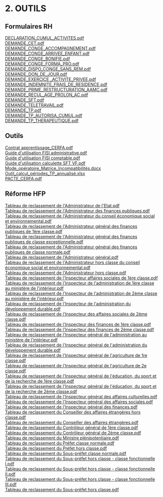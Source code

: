 # 2. OUTILS
## Formulaires RH
[DECLARATION_CUMUL_ACTIVITES.pdf](https://raw.githubusercontent.com/CISIRH/espace-noyau/main/Noyau%20RH%20FPE/2.%20OUTILS/Formulaires%20RH/DECLARATION_CUMUL_ACTIVITES.pdf)<br/>
[DEMANDE_CET.pdf](https://raw.githubusercontent.com/CISIRH/espace-noyau/main/Noyau%20RH%20FPE/2.%20OUTILS/Formulaires%20RH/DEMANDE_CET.pdf)<br/>
[DEMANDE_CONGE_ACCOMPAGNEMENT.pdf](https://raw.githubusercontent.com/CISIRH/espace-noyau/main/Noyau%20RH%20FPE/2.%20OUTILS/Formulaires%20RH/DEMANDE_CONGE_ACCOMPAGNEMENT.pdf)<br/>
[DEMANDE_CONGE_ARRIVEE_ENFANT.pdf](https://raw.githubusercontent.com/CISIRH/espace-noyau/main/Noyau%20RH%20FPE/2.%20OUTILS/Formulaires%20RH/DEMANDE_CONGE_ARRIVEE_ENFANT.pdf)<br/>
[DEMANDE_CONGE_BONIFIE.pdf](https://raw.githubusercontent.com/CISIRH/espace-noyau/main/Noyau%20RH%20FPE/2.%20OUTILS/Formulaires%20RH/DEMANDE_CONGE_BONIFIE.pdf)<br/>
[DEMANDE_CONGE_FORMA_PRO.pdf](https://raw.githubusercontent.com/CISIRH/espace-noyau/main/Noyau%20RH%20FPE/2.%20OUTILS/Formulaires%20RH/DEMANDE_CONGE_FORMA_PRO.pdf)<br/>
[DEMANDE_DISPO_CONGE_SANS_REM.pdf](https://raw.githubusercontent.com/CISIRH/espace-noyau/main/Noyau%20RH%20FPE/2.%20OUTILS/Formulaires%20RH/DEMANDE_DISPO_CONGE_SANS_REM.pdf)<br/>
[DEMANDE_DON_DE_JOUR.pdf](https://raw.githubusercontent.com/CISIRH/espace-noyau/main/Noyau%20RH%20FPE/2.%20OUTILS/Formulaires%20RH/DEMANDE_DON_DE_JOUR.pdf)<br/>
[DEMANDE_EXERCICE _ACTIVITE_PRIVEE.pdf](https://raw.githubusercontent.com/CISIRH/espace-noyau/main/Noyau%20RH%20FPE/2.%20OUTILS/Formulaires%20RH/DEMANDE_EXERCICE%20_ACTIVITE_PRIVEE.pdf)<br/>
[DEMANDE_INDEMNITE_FRAIS_DE_RESIDENCE.pdf](https://raw.githubusercontent.com/CISIRH/espace-noyau/main/Noyau%20RH%20FPE/2.%20OUTILS/Formulaires%20RH/DEMANDE_INDEMNITE_FRAIS_DE_RESIDENCE.pdf)<br/>
[DEMANDE_PRIME_RESTRUCTURATION_AAMC.pdf](https://raw.githubusercontent.com/CISIRH/espace-noyau/main/Noyau%20RH%20FPE/2.%20OUTILS/Formulaires%20RH/DEMANDE_PRIME_RESTRUCTURATION_AAMC.pdf)<br/>
[DEMANDE_RECUL_AGE_PROLON_AC.pdf](https://raw.githubusercontent.com/CISIRH/espace-noyau/main/Noyau%20RH%20FPE/2.%20OUTILS/Formulaires%20RH/DEMANDE_RECUL_AGE_PROLON_AC.pdf)<br/>
[DEMANDE_SFT.pdf](https://raw.githubusercontent.com/CISIRH/espace-noyau/main/Noyau%20RH%20FPE/2.%20OUTILS/Formulaires%20RH/DEMANDE_SFT.pdf)<br/>
[DEMANDE_TELETRAVAIL.pdf](https://raw.githubusercontent.com/CISIRH/espace-noyau/main/Noyau%20RH%20FPE/2.%20OUTILS/Formulaires%20RH/DEMANDE_TELETRAVAIL.pdf)<br/>
[DEMANDE_TP.pdf](https://raw.githubusercontent.com/CISIRH/espace-noyau/main/Noyau%20RH%20FPE/2.%20OUTILS/Formulaires%20RH/DEMANDE_TP.pdf)<br/>
[DEMANDE_TP_AUTORISA_CUMUL.pdf](https://raw.githubusercontent.com/CISIRH/espace-noyau/main/Noyau%20RH%20FPE/2.%20OUTILS/Formulaires%20RH/DEMANDE_TP_AUTORISA_CUMUL.pdf)<br/>
[DEMANDE_TP_THERAPEUTIQUE.pdf](https://raw.githubusercontent.com/CISIRH/espace-noyau/main/Noyau%20RH%20FPE/2.%20OUTILS/Formulaires%20RH/DEMANDE_TP_THERAPEUTIQUE.pdf)<br/>
## Outils
[Contrat apprentissage_CERFA.pdf](https://raw.githubusercontent.com/CISIRH/espace-noyau/main/Noyau%20RH%20FPE/2.%20OUTILS/Outils/Contrat%20apprentissage_CERFA.pdf)<br/>
[Guide d'utilisation FISI administrative.pdf](https://raw.githubusercontent.com/CISIRH/espace-noyau/main/Noyau%20RH%20FPE/2.%20OUTILS/Outils/Guide%20d'utilisation%20FISI%20administrative.pdf)<br/>
[Guide d'utilisation FISI comptable.pdf](https://raw.githubusercontent.com/CISIRH/espace-noyau/main/Noyau%20RH%20FPE/2.%20OUTILS/Outils/Guide%20d'utilisation%20FISI%20comptable.pdf)<br/>
[Guide d'utilisation calculette SFT VF.pdf](https://raw.githubusercontent.com/CISIRH/espace-noyau/main/Noyau%20RH%20FPE/2.%20OUTILS/Outils/Guide%20d'utilisation%20calculette%20SFT%20VF.pdf)<br/>
[Mode_opératoire_Matrice_Incompatibilités.docx](https://raw.githubusercontent.com/CISIRH/espace-noyau/main/Noyau%20RH%20FPE/2.%20OUTILS/Outils/Mode_opératoire_Matrice_Incompatibilités.docx)<br/>
[Outil_calcul_périodes_TP_annualisé.xlsx](https://raw.githubusercontent.com/CISIRH/espace-noyau/main/Noyau%20RH%20FPE/2.%20OUTILS/Outils/Outil_calcul_périodes_TP_annualisé.xlsx)<br/>
[PACTE_CERFA.pdf](https://raw.githubusercontent.com/CISIRH/espace-noyau/main/Noyau%20RH%20FPE/2.%20OUTILS/Outils/PACTE_CERFA.pdf)<br/>
## Réforme HFP
[Tableau de reclassement de l'Administrateur de l'Etat.pdf](https://raw.githubusercontent.com/CISIRH/espace-noyau/main/Noyau%20RH%20FPE/2.%20OUTILS/Réforme%20HFP/Tableau%20de%20reclassement%20de%20l'Administrateur%20de%20l'Etat.pdf)<br/>
[Tableau de reclassement de l'Administrateur des finances publiques.pdf](https://raw.githubusercontent.com/CISIRH/espace-noyau/main/Noyau%20RH%20FPE/2.%20OUTILS/Réforme%20HFP/Tableau%20de%20reclassement%20de%20l'Administrateur%20des%20finances%20publiques.pdf)<br/>
[Tableau de reclassement de l'Administrateur du conseil économique social et environnemental.pdf](https://raw.githubusercontent.com/CISIRH/espace-noyau/main/Noyau%20RH%20FPE/2.%20OUTILS/Réforme%20HFP/Tableau%20de%20reclassement%20de%20l'Administrateur%20du%20conseil%20économique%20social%20et%20environnemental.pdf)<br/>
[Tableau de reclassement de l'Administrateur général des finances publiques de 1ère classe.pdf](https://raw.githubusercontent.com/CISIRH/espace-noyau/main/Noyau%20RH%20FPE/2.%20OUTILS/Réforme%20HFP/Tableau%20de%20reclassement%20de%20l'Administrateur%20général%20des%20finances%20publiques%20de%201ère%20classe.pdf)<br/>
[Tableau de reclassement de l'Administrateur général des finances publiques de classe exceptionnelle.pdf](https://raw.githubusercontent.com/CISIRH/espace-noyau/main/Noyau%20RH%20FPE/2.%20OUTILS/Réforme%20HFP/Tableau%20de%20reclassement%20de%20l'Administrateur%20général%20des%20finances%20publiques%20de%20classe%20exceptionnelle.pdf)<br/>
[Tableau de reclassement de l'Administrateur général des finances publiques de classe normale.pdf](https://raw.githubusercontent.com/CISIRH/espace-noyau/main/Noyau%20RH%20FPE/2.%20OUTILS/Réforme%20HFP/Tableau%20de%20reclassement%20de%20l'Administrateur%20général%20des%20finances%20publiques%20de%20classe%20normale.pdf)<br/>
[Tableau de reclassement de l'Administrateur général.pdf](https://raw.githubusercontent.com/CISIRH/espace-noyau/main/Noyau%20RH%20FPE/2.%20OUTILS/Réforme%20HFP/Tableau%20de%20reclassement%20de%20l'Administrateur%20général.pdf)<br/>
[Tableau de reclassement de l'Administrateur hors classe du conseil économique social et environnemental.pdf](https://raw.githubusercontent.com/CISIRH/espace-noyau/main/Noyau%20RH%20FPE/2.%20OUTILS/Réforme%20HFP/Tableau%20de%20reclassement%20de%20l'Administrateur%20hors%20classe%20du%20conseil%20économique%20social%20et%20environnemental.pdf)<br/>
[Tableau de reclassement de l'Administrateur hors classe.pdf](https://raw.githubusercontent.com/CISIRH/espace-noyau/main/Noyau%20RH%20FPE/2.%20OUTILS/Réforme%20HFP/Tableau%20de%20reclassement%20de%20l'Administrateur%20hors%20classe.pdf)<br/>
[Tableau de reclassement de l'Inspecteur affaires sociales de 1ère classe.pdf](https://raw.githubusercontent.com/CISIRH/espace-noyau/main/Noyau%20RH%20FPE/2.%20OUTILS/Réforme%20HFP/Tableau%20de%20reclassement%20de%20l'Inspecteur%20affaires%20sociales%20de%201ère%20classe.pdf)<br/>
[Tableau de reclassement de l'Inspecteur de l'administration de 1ère classe au ministère de l'intérieur.pdf](https://raw.githubusercontent.com/CISIRH/espace-noyau/main/Noyau%20RH%20FPE/2.%20OUTILS/Réforme%20HFP/Tableau%20de%20reclassement%20de%20l'Inspecteur%20de%20l'administration%20de%201ère%20classe%20au%20ministère%20de%20l'intérieur.pdf)<br/>
[Tableau de reclassement de l'Inspecteur de l'administration de 2ème classe au ministère de l'intérieur.pdf](https://raw.githubusercontent.com/CISIRH/espace-noyau/main/Noyau%20RH%20FPE/2.%20OUTILS/Réforme%20HFP/Tableau%20de%20reclassement%20de%20l'Inspecteur%20de%20l'administration%20de%202ème%20classe%20au%20ministère%20de%20l'intérieur.pdf)<br/>
[Tableau de reclassement de l'Inspecteur de l'administration du développement durable.pdf](https://raw.githubusercontent.com/CISIRH/espace-noyau/main/Noyau%20RH%20FPE/2.%20OUTILS/Réforme%20HFP/Tableau%20de%20reclassement%20de%20l'Inspecteur%20de%20l'administration%20du%20développement%20durable.pdf)<br/>
[Tableau de reclassement de l'Inspecteur des affaires sociales de 2ème classe.pdf](https://raw.githubusercontent.com/CISIRH/espace-noyau/main/Noyau%20RH%20FPE/2.%20OUTILS/Réforme%20HFP/Tableau%20de%20reclassement%20de%20l'Inspecteur%20des%20affaires%20sociales%20de%202ème%20classe.pdf)<br/>
[Tableau de reclassement de l'Inspecteur des finances de 1ère classe.pdf](https://raw.githubusercontent.com/CISIRH/espace-noyau/main/Noyau%20RH%20FPE/2.%20OUTILS/Réforme%20HFP/Tableau%20de%20reclassement%20de%20l'Inspecteur%20des%20finances%20de%201ère%20classe.pdf)<br/>
[Tableau de reclassement de l'Inspecteur des finances de 2ème classe.pdf](https://raw.githubusercontent.com/CISIRH/espace-noyau/main/Noyau%20RH%20FPE/2.%20OUTILS/Réforme%20HFP/Tableau%20de%20reclassement%20de%20l'Inspecteur%20des%20finances%20de%202ème%20classe.pdf)<br/>
[Tableau de reclassement de l'Inspecteur général de l'administration au ministère de l'intérieur.pdf](https://raw.githubusercontent.com/CISIRH/espace-noyau/main/Noyau%20RH%20FPE/2.%20OUTILS/Réforme%20HFP/Tableau%20de%20reclassement%20de%20l'Inspecteur%20général%20de%20l'administration%20au%20ministère%20de%20l'intérieur.pdf)<br/>
[Tableau de reclassement de l'Inspecteur général de l'administration du développement durable.pdf](https://raw.githubusercontent.com/CISIRH/espace-noyau/main/Noyau%20RH%20FPE/2.%20OUTILS/Réforme%20HFP/Tableau%20de%20reclassement%20de%20l'Inspecteur%20général%20de%20l'administration%20du%20développement%20durable.pdf)<br/>
[Tableau de reclassement de l'Inspecteur général de l'agriculture de 1re classe.pdf](https://raw.githubusercontent.com/CISIRH/espace-noyau/main/Noyau%20RH%20FPE/2.%20OUTILS/Réforme%20HFP/Tableau%20de%20reclassement%20de%20l'Inspecteur%20général%20de%20l'agriculture%20de%201re%20classe.pdf)<br/>
[Tableau de reclassement de l'Inspecteur général de l'agriculture de 2e classe.pdf](https://raw.githubusercontent.com/CISIRH/espace-noyau/main/Noyau%20RH%20FPE/2.%20OUTILS/Réforme%20HFP/Tableau%20de%20reclassement%20de%20l'Inspecteur%20général%20de%20l'agriculture%20de%202e%20classe.pdf)<br/>
[Tableau de reclassement de l'Inspecteur général de l'éducation, du sport et de la recherche de 1ère classe.pdf](https://raw.githubusercontent.com/CISIRH/espace-noyau/main/Noyau%20RH%20FPE/2.%20OUTILS/Réforme%20HFP/Tableau%20de%20reclassement%20de%20l'Inspecteur%20général%20de%20l'éducation,%20du%20sport%20et%20de%20la%20recherche%20de%201ère%20classe.pdf)<br/>
[Tableau de reclassement de l'Inspecteur général de l'éducation, du sport et de la recherche de 2ème classe.pdf](https://raw.githubusercontent.com/CISIRH/espace-noyau/main/Noyau%20RH%20FPE/2.%20OUTILS/Réforme%20HFP/Tableau%20de%20reclassement%20de%20l'Inspecteur%20général%20de%20l'éducation,%20du%20sport%20et%20de%20la%20recherche%20de%202ème%20classe.pdf)<br/>
[Tableau de reclassement de l'Inspecteur général des affaires culturelles.pdf](https://raw.githubusercontent.com/CISIRH/espace-noyau/main/Noyau%20RH%20FPE/2.%20OUTILS/Réforme%20HFP/Tableau%20de%20reclassement%20de%20l'Inspecteur%20général%20des%20affaires%20culturelles.pdf)<br/>
[Tableau de reclassement de l'Inspecteur général des affaires sociales.pdf](https://raw.githubusercontent.com/CISIRH/espace-noyau/main/Noyau%20RH%20FPE/2.%20OUTILS/Réforme%20HFP/Tableau%20de%20reclassement%20de%20l'Inspecteur%20général%20des%20affaires%20sociales.pdf)<br/>
[Tableau de reclassement de l'Inspecteur général des finances.pdf](https://raw.githubusercontent.com/CISIRH/espace-noyau/main/Noyau%20RH%20FPE/2.%20OUTILS/Réforme%20HFP/Tableau%20de%20reclassement%20de%20l'Inspecteur%20général%20des%20finances.pdf)<br/>
[Tableau de reclassement du Conseiller des affaires étrangères hors classe.pdf](https://raw.githubusercontent.com/CISIRH/espace-noyau/main/Noyau%20RH%20FPE/2.%20OUTILS/Réforme%20HFP/Tableau%20de%20reclassement%20du%20Conseiller%20des%20affaires%20étrangères%20hors%20classe.pdf)<br/>
[Tableau de reclassement du Conseiller des affaires étrangères.pdf](https://raw.githubusercontent.com/CISIRH/espace-noyau/main/Noyau%20RH%20FPE/2.%20OUTILS/Réforme%20HFP/Tableau%20de%20reclassement%20du%20Conseiller%20des%20affaires%20étrangères.pdf)<br/>
[Tableau de reclassement du Contrôleur général de 1ère classe.pdf](https://raw.githubusercontent.com/CISIRH/espace-noyau/main/Noyau%20RH%20FPE/2.%20OUTILS/Réforme%20HFP/Tableau%20de%20reclassement%20du%20Contrôleur%20général%20de%201ère%20classe.pdf)<br/>
[Tableau de reclassement du Contrôleur général de 2ème classe.pdf](https://raw.githubusercontent.com/CISIRH/espace-noyau/main/Noyau%20RH%20FPE/2.%20OUTILS/Réforme%20HFP/Tableau%20de%20reclassement%20du%20Contrôleur%20général%20de%202ème%20classe.pdf)<br/>
[Tableau de reclassement du Ministre plénipotentiaire.pdf](https://raw.githubusercontent.com/CISIRH/espace-noyau/main/Noyau%20RH%20FPE/2.%20OUTILS/Réforme%20HFP/Tableau%20de%20reclassement%20du%20Ministre%20plénipotentiaire.pdf)<br/>
[Tableau de reclassement du Préfet classe normale.pdf](https://raw.githubusercontent.com/CISIRH/espace-noyau/main/Noyau%20RH%20FPE/2.%20OUTILS/Réforme%20HFP/Tableau%20de%20reclassement%20du%20Préfet%20classe%20normale.pdf)<br/>
[Tableau de reclassement du Préfet hors classe.pdf](https://raw.githubusercontent.com/CISIRH/espace-noyau/main/Noyau%20RH%20FPE/2.%20OUTILS/Réforme%20HFP/Tableau%20de%20reclassement%20du%20Préfet%20hors%20classe.pdf)<br/>
[Tableau de reclassement du Sous-préfet classe normale.pdf](https://raw.githubusercontent.com/CISIRH/espace-noyau/main/Noyau%20RH%20FPE/2.%20OUTILS/Réforme%20HFP/Tableau%20de%20reclassement%20du%20Sous-préfet%20classe%20normale.pdf)<br/>
[Tableau de reclassement du Sous-préfet hors classe - classe fonctionnelle I.pdf](https://raw.githubusercontent.com/CISIRH/espace-noyau/main/Noyau%20RH%20FPE/2.%20OUTILS/Réforme%20HFP/Tableau%20de%20reclassement%20du%20Sous-préfet%20hors%20classe%20-%20classe%20fonctionnelle%20I.pdf)<br/>
[Tableau de reclassement du Sous-préfet hors classe - classe fonctionnelle II.pdf](https://raw.githubusercontent.com/CISIRH/espace-noyau/main/Noyau%20RH%20FPE/2.%20OUTILS/Réforme%20HFP/Tableau%20de%20reclassement%20du%20Sous-préfet%20hors%20classe%20-%20classe%20fonctionnelle%20II.pdf)<br/>
[Tableau de reclassement du Sous-préfet hors classe - classe fonctionnelle III.pdf](https://raw.githubusercontent.com/CISIRH/espace-noyau/main/Noyau%20RH%20FPE/2.%20OUTILS/Réforme%20HFP/Tableau%20de%20reclassement%20du%20Sous-préfet%20hors%20classe%20-%20classe%20fonctionnelle%20III.pdf)<br/>
[Tableau de reclassement du Sous-préfet hors classe.pdf](https://raw.githubusercontent.com/CISIRH/espace-noyau/main/Noyau%20RH%20FPE/2.%20OUTILS/Réforme%20HFP/Tableau%20de%20reclassement%20du%20Sous-préfet%20hors%20classe.pdf)<br/>
